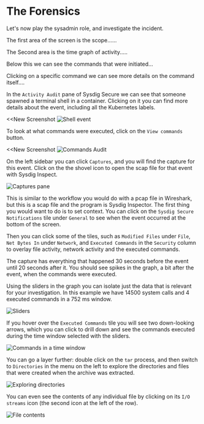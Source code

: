 # The Forensics

Let's now play the sysadmin role, and investigate the incident.

The first area of the screen is the scope......

The Second area is the time graph of activity.....

Below this we can see the commands that were initiated...

Clicking on a specific command we can see more details on the command itself....


In the `Activity Audit` pane of Sysdig Secure we can see that someone spawned a terminal shell in a container.  Clicking on it you can find more details about the event, including all the Kubernetes labels.

<<New Screenshot
![Shell event](/sysdig/courses/secure/secure-lab08/assets/shell_event.png)

To look at what commands were executed, click on the `View commands` button.

<<New Screenshot
![Commands Audit](/sysdig/courses/secure/secure-lab08/assets/commands_audit.png)

On the left sidebar you can click `Captures`, and you will find the capture for this event.  Click on the the shovel icon
to open the scap file for that event with Sysdig Inspect.

![Captures pane](/sysdig/courses/secure/secure-lab08/assets/captures_pane.png)

This is similar to the workflow you would do with a pcap file in Wireshark, but this is a scap file and the program is Sysdig Inspector.
The first thing you would want to do is to set context.
You can click on the `Sysdig Secure Notifications` tile under `General` to see
when the event occurred at the bottom of the screen.

Then you can click some of the tiles, such as `Modified Files` under `File`, `Net Bytes In` under `Network`, and `Executed Commands` in the `Security` column to overlay file activity, network activity and the executed commands.

The capture has everything that happened 30 seconds before the event until 20 seconds after it.
You should see spikes in the graph, a bit after the event, when the commands were executed.

Using the sliders in the graph you can isolate just the data that is relevant for your investigation.
In this example we have 14500 system calls and 4 executed commands in a 752 ms window.

![Sliders](/sysdig/courses/secure/secure-lab08/assets/sliders.png)

If you hover over the `Executed Commands` tile you will see two down-looking arrows,
which you can click to drill down and see the commands executed during the time window
selected with the sliders.

![Commands in a time window](/sysdig/courses/secure/secure-lab08/assets/window_commands.png)

You can go a layer further: double click on the `tar` process, and then switch to `Directories` in the menu on the left to
explore the directories and files that were created when the archive was extracted.

![Exploring directories](/sysdig/courses/secure/secure-lab08/assets/exploring_directories.png)

You can even see the contents of any individual file by clicking on its `I/O streams` icon (the second icon at the left of the row).

![File contents](/sysdig/courses/secure/secure-lab08/assets/file_contents.png)
